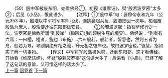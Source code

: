 　　（50）殷中军被废东阳，始看佛经①。初视《维摩诘》，疑“般若波罗密”太多②；后见《小品》，恨此语少。
　　【注释】①“殷中军”句：晋穆帝永和九年（公元353 年），殷浩以中军将军率师北伐，遇姚襄起兵反，殷浩败回一次年，桓温废殷浩为庶人，殷浩便迁往东阳郡信安县。
　　②般若波罗密：指菩萨修行之一法。波罗密是佛教所谓“到彼岸”（指所幻想的超脱生死的境界）。佛经说：“到者有六焉：一曰檀，檀者，施也（布施）..六曰般若，般若者，智慧也，然则五者为舟，般若为导。导则俱绝有相之流，升无相之彼岸也。故曰波罗密也。”智慧，指如实了解一切事物。
　　【译文】中军将军殷浩被免职，迁到东阳郡，这才看佛经。开始看《维摩诘经》，怀疑“般若波罗密”这句话大多了；后来看《小品》，已经了解了这句话的意旨，又可惜这样的话太少了。
<br>[上一篇](04_049) [回卷首](04_000) [下一篇](04_051)
